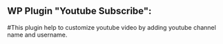 ## WP Plugin "Youtube Subscribe":

#This plugin help to customize youtube video by adding youtube channel name and username.
